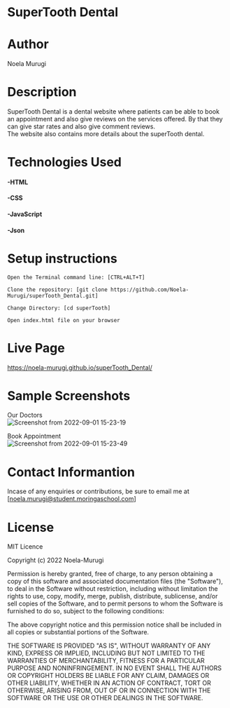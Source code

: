 # SuperTooth Dental

# Author
Noela Murugi

# Description
SuperTooth Dental is a dental website where patients can be able to book an appointment and also give reviews on the services offered.
By that they can give star rates and also give comment reviews. <br>The website also contains more details about the superTooth dental.

# Technologies Used
#### -HTML<br>

#### -CSS<br>

#### -JavaScript<br>

#### -Json<br>

# Setup instructions
```
Open the Terminal command line: [CTRL+ALT+T]

Clone the repository: [git clone https://github.com/Noela-Murugi/superTooth_Dental.git]

Change Directory: [cd superTooth]

Open index.html file on your browser

```
# Live Page
https://noela-murugi.github.io/superTooth_Dental/
# Sample Screenshots
Our Doctors<br>
![Screenshot from 2022-09-01 15-23-19](https://user-images.githubusercontent.com/97957631/187915544-caca2a0b-7706-4919-9234-16b1e02da03a.png)

Book Appointment<br>
![Screenshot from 2022-09-01 15-23-49](https://user-images.githubusercontent.com/97957631/187915621-589f5d80-f014-4fe5-b3c5-4744118ee7dc.png)

# Contact Informantion
Incase of any enquiries or contributions, be sure to email me at [noela.murugi@student.moringaschool.com]

# License
MIT Licence<br>

Copyright (c) 2022 Noela-Murugi<br>

Permission is hereby granted, free of charge, to any person obtaining a copy
of this software and associated documentation files (the "Software"), to deal
in the Software without restriction, including without limitation the rights
to use, copy, modify, merge, publish, distribute, sublicense, and/or sell
copies of the Software, and to permit persons to whom the Software is
furnished to do so, subject to the following conditions:

The above copyright notice and this permission notice shall be included in all
copies or substantial portions of the Software.

THE SOFTWARE IS PROVIDED "AS IS", WITHOUT WARRANTY OF ANY KIND, EXPRESS OR
IMPLIED, INCLUDING BUT NOT LIMITED TO THE WARRANTIES OF MERCHANTABILITY,
FITNESS FOR A PARTICULAR PURPOSE AND NONINFRINGEMENT. IN NO EVENT SHALL THE
AUTHORS OR COPYRIGHT HOLDERS BE LIABLE FOR ANY CLAIM, DAMAGES OR OTHER
LIABILITY, WHETHER IN AN ACTION OF CONTRACT, TORT OR OTHERWISE, ARISING FROM,
OUT OF OR IN CONNECTION WITH THE SOFTWARE OR THE USE OR OTHER DEALINGS IN THE
SOFTWARE.

